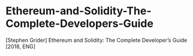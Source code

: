 # Ethereum-and-Solidity-The-Complete-Developers-Guide
[Stephen Grider] Ethereum and Solidity: The Complete Developer’s Guide [2018, ENG]

